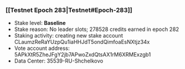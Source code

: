 ### [[Testnet Epoch 283|Testnet#Epoch-283]]
* Stake level: **Baseline**
* Stake reason: No leader slots; 278528 credits earned in epoch 282
* Staking activity: creating new stake account CLaumzReRaYUzpQu1iaHHJdT5ondQimfoaEsNXtjz34x
* Vote account address: 5APkXtR5ZheJFgY2jb7APwoZxdQtsAX1rM6XRMExzgb1
* Data Center: 35539-RU-Shchelkovo